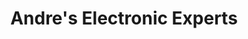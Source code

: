---
title: "Andre's Electronic Experts"
url: /campbell-river/andres-electronic-experts/
shop: electronics
---